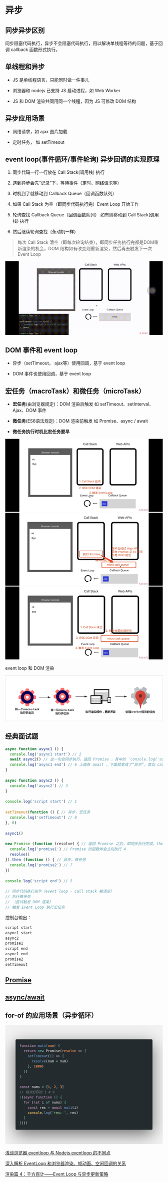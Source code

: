# 异步

## 同步异步区别

同步阻塞代码执行，异步不会阻塞代码执行，用以解决单线程等待的问题，基于回调 callback 函数形式执行。

## 单线程和异步

- JS 是单线程语言，只能同时做一件事儿

- 浏览器和 nodejs 已支持 JS 启动进程，如 Web Worker

- JS 和 DOM 渲染共同用同一个线程，因为 JS 可修改 DOM 结构

## 异步应用场景

- 网络请求，如 ajax 图片加载

- 定时任务， 如 setTimeout

## event loop(事件循环/事件轮询) 异步回调的实现原理

1. 同步代码一行一行放在 Call Stack(调用栈) 执行

2. 遇到异步会先“记录”下，等待事件（定时、网络请求等）

3. 时机到了就移动到 Callback Queue（回调函数队列）

4. 如果 Call Stack 为空（即同步代码执行完）Event Loop 开始工作

5. 轮询查找 Callback Queue（回调函数队列） 如有则移动到 Call Stack(调用栈) 执行

6. 然后继续轮询查找（永动机一样）

> 每次 Call Stack 清空（即每次轮询结束），即同步任务执行完都是DOM重新渲染的机会，DOM 结构如有改变则重新渲染，然后再去触发下一次 Event Loop

![Event Loop](images/eventloop.gif)

## DOM 事件和 event loop

- 异步（setTimeout， ajax等）使用回调，基于 event loop

- DOM 事件也使用回调，基于 event loop

## 宏任务（macroTask）和微任务（microTask）

- **宏任务**(由浏览器规定)：DOM 渲染后触发 如 setTimeout、setInterval、Ajax、DOM 事件

- **微任务**(ES6语法规定)：DOM 渲染前触发 如 Promise、async / await

- **微任务执行时机比宏任务要早**

![task1](./images/task1.png)
![task2](./images/task2.png)
![task3](./images/task3.png)

event loop 和 DOM 渲染

![micro-task](./images/micro-task.png)

## 经典面试题

```js
async function async1 () {
  console.log('async1 start') // 2
  await async2() // 这一句会同步执行，返回 Promise ，其中的 `console.log('async2')` 也会同步执行
  console.log('async1 end') // 6 上面有 await ，下面就变成了“异步”，类似 callback 的功能（微任务）
}

async function async2 () {
  console.log('async2') // 3
}

console.log('script start') // 1

setTimeout(function () { // 异步，宏任务
  console.log('setTimeout') // 8
}, 0)

async1()

new Promise (function (resolve) { // 返回 Promise 之后，即同步执行完成，then 是异步代码
  console.log('promise1') // Promise 的函数体会立刻执行 4
  resolve()
}).then (function () { // 异步，微任务
  console.log('promise2') // 7
})

console.log('script end') // 5

// 同步代码执行完毕（event loop - call stack 被清空）
// 执行微任务
// （尝试触发 DOM 渲染）
// 触发 Event Loop 执行宏任务
```

控制台输出：

```bash
script start
async1 start
async2
promise1
script end
async1 end
promise2
setTimeout
```

## [Promise](promise.md)

## [async/await](async-await.md)

## for-of 的应用场景（异步循环）

![for-of](./images/for-of.png)

[浅谈浏览器 eventloop 与 Nodejs eventloop 的不同点](https://www.jianshu.com/p/4881976e5fc8)

[深入解析 EventLoop 和浏览器渲染、帧动画、空闲回调的关系](https://jishuin.proginn.com/p/8119.html)

[渲染篇 4：千方百计——Event Loop 与异步更新策略](https://www.jianshu.com/p/cac9c8a88203)
